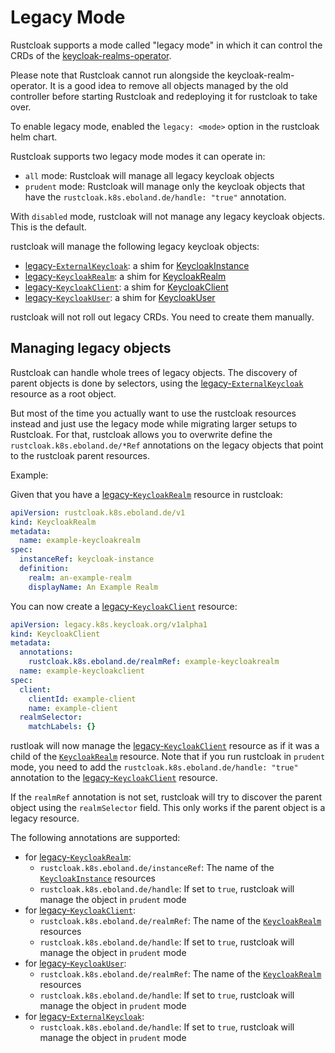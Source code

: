 # Legacy Mode

Rustcloak supports a mode called "legacy mode" in which it can control
the CRDs of the [keycloak-realms-operator][1].

Please note that Rustcloak cannot run alongside the
keycloak-realm-operator. It is a good idea to remove all objects
managed by the old controller before starting Rustcloak and redeploying
it for rustcloak to take over.

To enable legacy mode, enabled the `legacy: <mode>` option in the rustcloak
helm chart.

Rustcloak supports two legacy mode modes it can operate in:

- `all` mode: Rustcloak will manage all legacy keycloak objects
- `prudent` mode: Rustcloak will manage only the keycloak objects that have the
  `rustcloak.k8s.eboland.de/handle: "true"` annotation.

With `disabled` mode, rustcloak will not manage any legacy keycloak objects. This is the default.

rustcloak will manage the following legacy keycloak objects:

- [legacy-`ExternalKeycloak`][2]: a shim for [KeycloakInstance](../crds/keycloakinstance.md)
- [legacy-`KeycloakRealm`][5]: a shim for [KeycloakRealm](../crds/keycloakrealm.md)
- [legacy-`KeycloakClient`][3]: a shim for [KeycloakClient](../crds/keycloakclient.md)
- [legacy-`KeycloakUser`][4]: a shim for [KeycloakUser](../crds/keycloakuser.md)

<div class=warning>
rustcloak will not roll out legacy CRDs. You need to create them manually.
</div>

## Managing legacy objects

Rustcloak can handle whole trees of legacy objects. The discovery of parent objects is
done by selectors, using the [legacy-`ExternalKeycloak`][2] resource as a root object.

But most of the time you actually want to use the rustcloak resources instead and just
use the legacy mode while migrating larger setups to Rustcloak. For that, rustcloak
allows you to overwrite define the `rustcloak.k8s.eboland.de/*Ref` annotations on the legacy objects
that point to the rustcloak parent resources.

Example:

Given that you have a [legacy-`KeycloakRealm`][5] resource in rustcloak:

```yaml
apiVersion: rustcloak.k8s.eboland.de/v1
kind: KeycloakRealm
metadata:
  name: example-keycloakrealm
spec:
  instanceRef: keycloak-instance
  definition:
    realm: an-example-realm
    displayName: An Example Realm
```

You can now create a [legacy-`KeycloakClient`][3] resource:

```yaml
apiVersion: legacy.k8s.keycloak.org/v1alpha1
kind: KeycloakClient
metadata:
  annotations:
    rustcloak.k8s.eboland.de/realmRef: example-keycloakrealm
  name: example-keycloakclient
spec:
  client:
    clientId: example-client
    name: example-client
  realmSelector:
    matchLabels: {}
```

rustloak will now manage the [legacy-`KeycloakClient`][3] resource as if it was a child of
the [`KeycloakRealm`](../crds/keycloakrealm.md) resource. Note that if you run rustcloak in `prudent` mode,
you need to add the `rustcloak.k8s.eboland.de/handle: "true"` annotation to
the [legacy-`KeycloakClient`][3] resource.

If the `realmRef` annotation is not set, rustcloak will try to discover the parent object using the `realmSelector` field.
This only works if the parent object is a legacy resource.

The following annotations are supported:

- for [legacy-`KeycloakRealm`][5]:
  - `rustcloak.k8s.eboland.de/instanceRef`: The name of the [`KeycloakInstance`](../crds/keycloakinstance.md) resources
  - `rustcloak.k8s.eboland.de/handle`: If set to `true`, rustcloak will manage the object in `prudent` mode
- for [legacy-`KeycloakClient`][3]:
  - `rustcloak.k8s.eboland.de/realmRef`: The name of the [`KeycloakRealm`](../crds/keycloakrealm.md) resources
  - `rustcloak.k8s.eboland.de/handle`: If set to `true`, rustcloak will manage the object in `prudent` mode
- for [legacy-`KeycloakUser`][4]:
  - `rustcloak.k8s.eboland.de/realmRef`: The name of the [`KeycloakRealm`](../crds/keycloakrealm.md) resources
  - `rustcloak.k8s.eboland.de/handle`: If set to `true`, rustcloak will manage the object in `prudent` mode
- for [legacy-`ExternalKeycloak`][2]:
  - `rustcloak.k8s.eboland.de/handle`: If set to `true`, rustcloak will manage the object in `prudent` mode

[1]: https://github.com/keycloak/keycloak-realm-operator
[2]: https://github.com/keycloak/keycloak-realm-operator/blob/main/deploy/examples/external-keycloak.yaml
[3]: https://github.com/keycloak/keycloak-realm-operator/blob/main/deploy/examples/example-client.yaml
[4]: https://github.com/keycloak/keycloak-realm-operator/blob/main/deploy/examples/example-user.yaml
[5]: https://github.com/keycloak/keycloak-realm-operator/blob/main/deploy/examples/realm-legacy/example-realm.yaml

